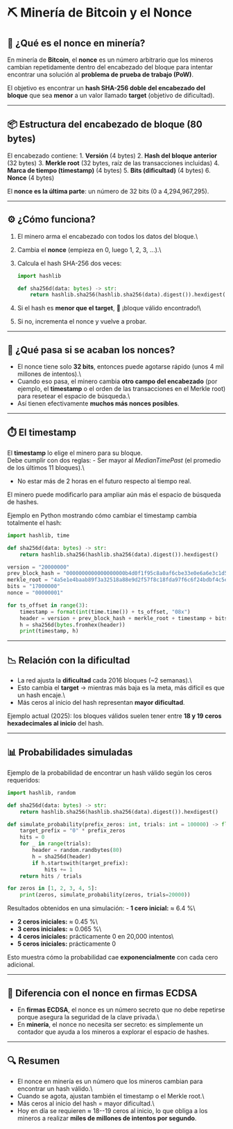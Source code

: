 # ⛏️ Minería de Bitcoin y el Nonce

## 🔑 ¿Qué es el nonce en minería?

En minería de **Bitcoin**, el **nonce** es un número arbitrario que los
mineros cambian repetidamente dentro del encabezado del bloque para
intentar encontrar una solución al **problema de prueba de trabajo
(PoW)**.

El objetivo es encontrar un **hash SHA-256 doble del encabezado del
bloque** que sea **menor** a un valor llamado **target** (objetivo de
dificultad).

------------------------------------------------------------------------

## 📦 Estructura del encabezado de bloque (80 bytes)

El encabezado contiene: 1. **Versión** (4 bytes) 2. **Hash del bloque
anterior** (32 bytes) 3. **Merkle root** (32 bytes, raíz de las
transacciones incluidas) 4. **Marca de tiempo (timestamp)** (4 bytes) 5.
**Bits (dificultad)** (4 bytes) 6. **Nonce** (4 bytes)

El **nonce es la última parte**: un número de 32 bits (0 a
4,294,967,295).

------------------------------------------------------------------------

## ⚙️ ¿Cómo funciona?

1.  El minero arma el encabezado con todos los datos del bloque.\

2.  Cambia el **nonce** (empieza en 0, luego 1, 2, 3, ...).\

3.  Calcula el hash SHA-256 dos veces:

    ``` python
    import hashlib

    def sha256d(data: bytes) -> str:
        return hashlib.sha256(hashlib.sha256(data).digest()).hexdigest()
    ```

4.  Si el hash es **menor que el target**, 🎉 ¡bloque válido
    encontrado!\

5.  Si no, incrementa el nonce y vuelve a probar.

------------------------------------------------------------------------

## 🤔 ¿Qué pasa si se acaban los nonces?

-   El nonce tiene solo **32 bits**, entonces puede agotarse rápido
    (unos 4 mil millones de intentos).\
-   Cuando eso pasa, el minero cambia **otro campo del encabezado** (por
    ejemplo, el **timestamp** o el orden de las transacciones en el
    Merkle root) para resetear el espacio de búsqueda.\
-   Así tienen efectivamente **muchos más nonces posibles**.

------------------------------------------------------------------------

## ⏱️ El timestamp

El **timestamp** lo elige el minero para su bloque.\
Debe cumplir con dos reglas: - Ser mayor al *MedianTimePast* (el
promedio de los últimos 11 bloques).\
- No estar más de 2 horas en el futuro respecto al tiempo real.

El minero puede modificarlo para ampliar aún más el espacio de búsqueda
de hashes.

Ejemplo en Python mostrando cómo cambiar el timestamp cambia totalmente
el hash:

``` python
import hashlib, time

def sha256d(data: bytes) -> str:
    return hashlib.sha256(hashlib.sha256(data).digest()).hexdigest()

version = "20000000"
prev_block_hash = "0000000000000000000b4d0f1f95c8a0af6cbe33e0e6a6e3c1d5a65a4c9d1c22"
merkle_root = "4a5e1e4baab89f3a32518a88e9d2f57f8c18fda97f6c6f24bdbf4c5e7a3c5b72"
bits = "17000000"
nonce = "00000001"

for ts_offset in range(3):
    timestamp = format(int(time.time()) + ts_offset, "08x")
    header = version + prev_block_hash + merkle_root + timestamp + bits + nonce
    h = sha256d(bytes.fromhex(header))
    print(timestamp, h)
```

------------------------------------------------------------------------

## 📉 Relación con la dificultad

-   La red ajusta la **dificultad** cada 2016 bloques (\~2 semanas).\
-   Esto cambia el **target** → mientras más baja es la meta, más
    difícil es que un hash encaje.\
-   Más ceros al inicio del hash representan **mayor dificultad**.

Ejemplo actual (2025): los bloques válidos suelen tener entre **18 y 19
ceros hexadecimales al inicio** del hash.

------------------------------------------------------------------------

## 📊 Probabilidades simuladas

Ejemplo de la probabilidad de encontrar un hash válido según los ceros
requeridos:

``` python
import hashlib, random

def sha256d(data: bytes) -> str:
    return hashlib.sha256(hashlib.sha256(data).digest()).hexdigest()

def simulate_probability(prefix_zeros: int, trials: int = 100000) -> float:
    target_prefix = "0" * prefix_zeros
    hits = 0
    for _ in range(trials):
        header = random.randbytes(80)
        h = sha256d(header)
        if h.startswith(target_prefix):
            hits += 1
    return hits / trials

for zeros in [1, 2, 3, 4, 5]:
    print(zeros, simulate_probability(zeros, trials=20000))
```

Resultados obtenidos en una simulación: - **1 cero inicial:** ≈ 6.4 %\
- **2 ceros iniciales:** ≈ 0.45 %\
- **3 ceros iniciales:** ≈ 0.065 %\
- **4 ceros iniciales:** prácticamente 0 en 20,000 intentos\
- **5 ceros iniciales:** prácticamente 0

Esto muestra cómo la probabilidad cae **exponencialmente** con cada cero
adicional.

------------------------------------------------------------------------

## 🔄 Diferencia con el nonce en firmas ECDSA

-   En **firmas ECDSA**, el nonce es un número secreto que no debe
    repetirse porque asegura la seguridad de la clave privada.\
-   En **minería**, el nonce no necesita ser secreto: es simplemente un
    contador que ayuda a los mineros a explorar el espacio de hashes.

------------------------------------------------------------------------

## 🔍 Resumen

-   El nonce en minería es un número que los mineros cambian para
    encontrar un hash válido.\
-   Cuando se agota, ajustan también el timestamp o el Merkle root.\
-   Más ceros al inicio del hash = mayor dificultad.\
-   Hoy en día se requieren ≈ 18--19 ceros al inicio, lo que obliga a
    los mineros a realizar **miles de millones de intentos por
    segundo**.

